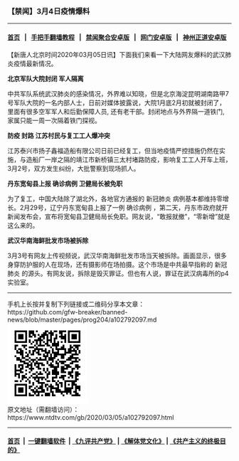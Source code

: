 ### 【禁闻】3月4日疫情爆料
------------------------

#### [首页](https://github.com/gfw-breaker/banned-news/blob/master/README.md) &nbsp;&nbsp;|&nbsp;&nbsp; [手把手翻墙教程](https://github.com/gfw-breaker/guides/wiki) &nbsp;&nbsp;|&nbsp;&nbsp; [禁闻聚合安卓版](https://github.com/gfw-breaker/bn-android) &nbsp;&nbsp;|&nbsp;&nbsp; [网门安卓版](https://github.com/oGate2/oGate) &nbsp;&nbsp;|&nbsp;&nbsp; [神州正道安卓版](https://github.com/SzzdOgate/update) 



<div><div class="post_content" itemprop="articleBody">
 <p>
  【新唐人北京时间2020年03月05日讯】下面我们来看一下大陆网友爆料的武汉肺炎疫情最新情况。
 </p>
 <p>
  <strong>
   北京军队大院封闭
   <ok href="https://www.ntdtv.com/gb/军人隔离.htm">
    军人隔离
   </ok>
  </strong>
 </p>
 <p>
  中共军队系统武汉肺炎的感染情况，外界难以知晓，但是北京海淀昆明湖南路甲7号军队大院的一名内部人士，日前对媒体披露说，大院1月底2月初就被封闭了，里面有很多空军军人和后勤保障人员, 还有老干部。封闭地点与外界隔一道铁门, 家属只能一周一次隔着铁门探视。
 </p>
 <p>
  <strong>
   防疫
   <ok href="https://www.ntdtv.com/gb/封路.htm">
    封路
   </ok>
   江苏村民与复工工人爆冲突
  </strong>
 </p>
 <p>
  江苏泰兴市扬子鑫福造船有限公司日前已经复工，但当地疫情严控措施仍然在实施，与造船厂一岸之隔的靖江市新桥镇三太村堵路防疫，影响复工工人开车上班，3月2号，双方发生纠纷，大批警察到现场抓人。
 </p>
 <p>
  <strong>
   丹东宽甸县上报
   <ok href="https://www.ntdtv.com/gb/确诊病例.htm">
    确诊病例
   </ok>
   卫健局长被免职
  </strong>
 </p>
 <p>
  为了复工，中国大陆除了湖北外，各地官方通报的
  <ok href="https://www.ntdtv.com/gb/新冠肺炎.htm">
   新冠肺炎
  </ok>
  病例基本都维持零增长。2月29号，辽宁丹东宽甸县上报了一例
  <ok href="https://www.ntdtv.com/gb/确诊病例.htm">
   确诊病例
  </ok>
  ，第二天，丹东市政府就开新闻发布会，宣布将宽甸县卫健局局长免职。网友说，“敢报就撤”，“零新增”就是这么来的。
 </p>
 <p>
  <strong>
   武汉华南海鲜批发市场被拆除
  </strong>
 </p>
 <p>
  3月3号有网友上传视频说，武汉华南海鲜批发市场当天被拆除。画面显示，很多身穿防护服的人在现场，还有摄影师在场拍摄。这个市场是中共最早指称的
  <ok href="https://www.ntdtv.com/gb/新冠肺炎.htm">
   新冠肺炎
  </ok>
  的源头。有网友说，拆除是毁灭罪证。但也有人说，罪证在武汉病毒所的p4实验室。
 </p>
 <div class="single_ad">
 </div>
</div>
</div>
<hr/>
手机上长按并复制下列链接或二维码分享本文章：<br/>
https://github.com/gfw-breaker/banned-news/blob/master/pages/prog204/a102792097.md <br/>
<a href='https://github.com/gfw-breaker/banned-news/blob/master/pages/prog204/a102792097.md'><img src='https://github.com/gfw-breaker/banned-news/blob/master/pages/prog204/a102792097.md.png'/></a> <br/>
原文地址（需翻墙访问）：https://www.ntdtv.com/gb/2020/03/05/a102792097.html


------------------------
#### [首页](https://github.com/gfw-breaker/banned-news/blob/master/README.md) &nbsp;|&nbsp; [一键翻墙软件](https://github.com/gfw-breaker/nogfw/blob/master/README.md) &nbsp;| [《九评共产党》](https://github.com/gfw-breaker/9ping.md/blob/master/README.md#九评之一评共产党是什么) | [《解体党文化》](https://github.com/gfw-breaker/jtdwh.md/blob/master/README.md) | [《共产主义的终极目的》](https://github.com/gfw-breaker/gczydzjmd.md/blob/master/README.md)


<img src='http://gfw-breaker.win/banned-news/pages/prog204/a102792097.md' width='0px' height='0px'/>